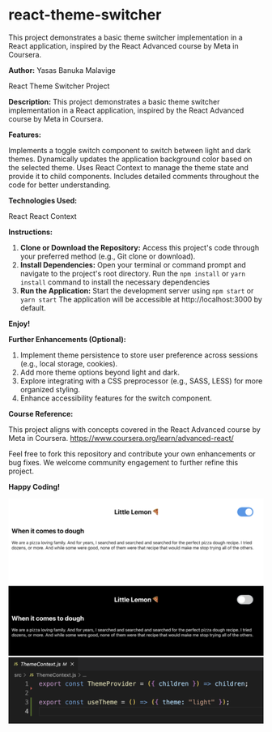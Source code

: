 # react-theme-switcher
This project demonstrates a basic theme switcher implementation in a React application, inspired by the React Advanced course by Meta in Coursera.

**Author:** Yasas Banuka Malavige 

React Theme Switcher Project

**Description:**
This project demonstrates a basic theme switcher implementation in a React application, inspired by the React Advanced course by Meta in Coursera.

**Features:**

Implements a toggle switch component to switch between light and dark themes.
Dynamically updates the application background color based on the selected theme.
Uses React Context to manage the theme state and provide it to child components.
Includes detailed comments throughout the code for better understanding.

**Technologies Used:**

React
React Context

**Instructions:**

1. **Clone or Download the Repository:** Access this project's code through your preferred method (e.g., Git clone or download).
2. **Install Dependencies:** Open your terminal or command prompt and navigate to the project's root directory. Run the `npm install` or `yarn install` command to install the necessary dependencies
3. **Run the Application:** Start the development server using `npm start` or `yarn start`
The application will be accessible at http://localhost:3000 by default.

**Enjoy!**

**Further Enhancements (Optional):**

1. Implement theme persistence to store user preference across sessions (e.g., local storage, cookies).
2. Add more theme options beyond light and dark.
3. Explore integrating with a CSS preprocessor (e.g., SASS, LESS) for more organized styling.
4. Enhance accessibility features for the switch component.

**Course Reference:**

This project aligns with concepts covered in the React Advanced course by Meta in Coursera.
https://www.coursera.org/learn/advanced-react/ 

Feel free to fork this repository and contribute your own enhancements or bug fixes. We welcome community engagement to further refine this project.

**Happy Coding!**

!["theme_switcher_design.png"](images/image2.png)
!["code.png"](images/image1.png)
